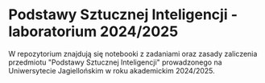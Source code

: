 # Podstawy Sztucznej Inteligencji - laboratorium 2024/2025
W repozytorium znajdują się notebooki z zadaniami oraz zasady zaliczenia przedmiotu "Podstawy Sztucznej Inteligencji" prowadzonego na Uniwersytecie Jagiellońskim w roku akademickim 2024/2025.
